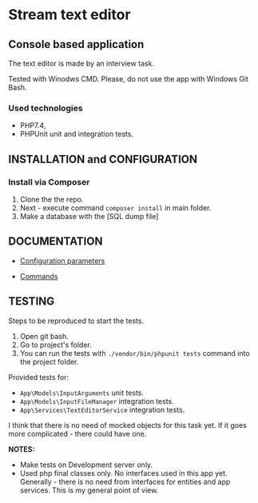 # Stream text editor

## Console based application


The text editor is made by an interview task.


Tested with Winodws CMD.
Please, do not use the app with Windows Git Bash.

### Used technologies
* PHP7.4,
* PHPUnit unit and integration tests.

INSTALLATION and CONFIGURATION
------------

### Install via Composer

1. Clone the the repo.
2. Next - execute command `composer install` in main folder.
3. Make a database with the [SQL dump file]


DOCUMENTATION
-------------

- [Configuration parameters](https://github.com/koredalin/text-editor/blob/master/Docs/config-params.md)

- [Commands](https://github.com/koredalin/text-editor/blob/master/Docs/commands.md)

TESTING
-------

Steps to be reproduced to start the tests.

1. Open git bash.
2. Go to project's folder.
3. You can run the tests with `./vendor/bin/phpunit tests` command into the project folder.

Provided tests for:

- `App\Models\InputArguments` unit tests.
- `App\Models\InputFileManager` integration tests.
- `App\Services\TextEditorService` integration tests.

I think that there is no need of mocked objects for this task yet. If it goes more complicated - there could have one.

**NOTES:**
- Make tests on Development server only.
- Used php final classes only. No interfaces used in this app yet. Generally - there is no need from interfaces for entities and app services. This is my general point of view.